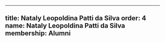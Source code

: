 ---
  title: Nataly Leopoldina Patti da Silva
  order: 4
  name: Nataly Leopoldina Patti da Silva
  membership: Alumni
  ---
  